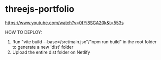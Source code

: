 # threejs-portfolio
 https://www.youtube.com/watch?v=0fYi8SGA20k&t=553s

HOW TO DEPLOY:
1. Run "vite build --base=/src/main.jsx"/"npm run build" in the root folder to generate a new 'dist' folder
2. Upload the entire dist folder on Netlify
